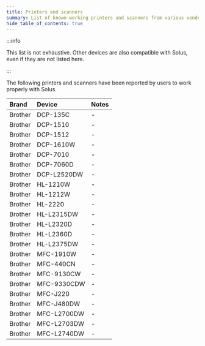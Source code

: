 ```yaml
---
title: Printers and scanners
summary: List of known-working printers and scanners from various vendors
hide_table_of_contents: true
---
```


:::info

This list is not exhaustive. Other devices are also compatible with Solus, even if they are not listed here.

:::

The following printers and scanners have been reported by users to work properly with Solus.

| Brand   | Device      | Notes |
| :------ | :---------- | :---- |
| Brother | DCP-135C    | -     |
| Brother | DCP-1510    | -     |
| Brother | DCP-1512    | -     |
| Brother | DCP-1610W   | -     |
| Brother | DCP-7010    | -     |
| Brother | DCP-7060D   | -     |
| Brother | DCP-L2520DW | -     |
| Brother | HL-1210W    | -     |
| Brother | HL-1212W    | -     |
| Brother | HL-2220     | -     |
| Brother | HL-L2315DW  | -     |
| Brother | HL-L2320D   | -     |
| Brother | HL-L2360D   | -     |
| Brother | HL-L2375DW  | -     |
| Brother | MFC-1910W   | -     |
| Brother | MFC-440CN   | -     |
| Brother | MFC-9130CW  | -     |
| Brother | MFC-9330CDW | -     |
| Brother | MFC-J220    | -     |
| Brother | MFC-J480DW  | -     |
| Brother | MFC-L2700DW | -     |
| Brother | MFC-L2703DW | -     |
| Brother | MFC-L2740DW | -     |
